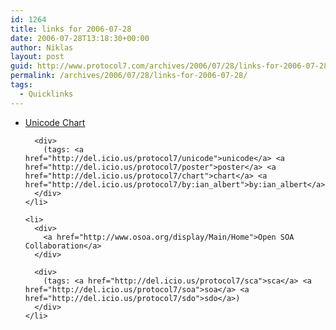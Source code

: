 ```yaml
---
id: 1264
title: links for 2006-07-28
date: 2006-07-28T13:18:30+00:00
author: Niklas
layout: post
guid: http://www.protocol7.com/archives/2006/07/28/links-for-2006-07-28/
permalink: /archives/2006/07/28/links-for-2006-07-28/
tags:
  - Quicklinks
---
```

<div class='microid-7910aa6284496a2f1956c190388ff31bc67c4893'>
  <ul>
    <li>
      <div>
        <a href="http://ian-albert.com/misc/unichart.php">Unicode Chart</a>
      </div>
      
      <div>
        (tags: <a href="http://del.icio.us/protocol7/unicode">unicode</a> <a href="http://del.icio.us/protocol7/poster">poster</a> <a href="http://del.icio.us/protocol7/chart">chart</a> <a href="http://del.icio.us/protocol7/by:ian_albert">by:ian_albert</a>)
      </div>
    </li>
    
    <li>
      <div>
        <a href="http://www.osoa.org/display/Main/Home">Open SOA Collaboration</a>
      </div>
      
      <div>
        (tags: <a href="http://del.icio.us/protocol7/sca">sca</a> <a href="http://del.icio.us/protocol7/soa">soa</a> <a href="http://del.icio.us/protocol7/sdo">sdo</a>)
      </div>
    </li>
  </ul>
</div>